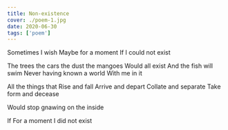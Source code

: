 ```yaml
---
title: Non-existence
cover: ./poem-1.jpg
date: 2020-06-30
tags: ['poem']
---
```


Sometimes I wish
Maybe for a moment
If I could not exist

The trees the cars the dust the mangoes
Would all exist
And the fish will swim
Never having known a world
With me in it

All the things that
Rise and fall
Arrive and depart
Collate and separate
Take form and decease

Would stop gnawing on the inside

If 
For a moment
I did not exist
